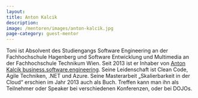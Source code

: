 ```yaml
---
layout:
title: Anton Kalcik
description: 
image: /mentoren/images/anton-kalcik.jpg
page-category: guest-mentor
---
```


Toni ist Absolvent des Studiengangs Software Engineering an der Fachhochschule Hagenberg und Software Entwicklung und Multimedia an der Fachhochschule Technikum Wien. 
Seit 2013 ist er Inhaber von <a href="https://kalcik.net/" target="_blank">Anton Kalcik business.software.engineering</a>. Seine Leidenschaft ist Clean Code, Agile Techniken, .NET und Azure. Seine Masterarbeit „Skalierbarkeit in der Cloud“ erschien im Jahr 2013 auch als Buch. Treffen kann man ihn als Teilnehmer oder Speaker bei verschiedenen Konferenzen, oder bei DOJOs.